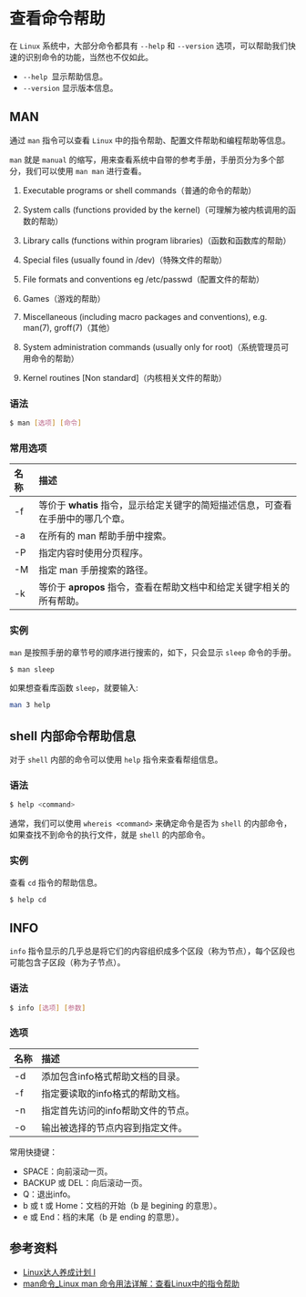 # 查看命令帮助
在 `Linux` 系统中，大部分命令都具有 `--help` 和 `--version` 选项，可以帮助我们快速的识别命令的功能，当然也不仅如此。

 * `--help `显示帮助信息。
 * `--version` 显示版本信息。

## MAN
通过 `man` 指令可以查看 `Linux` 中的指令帮助、配置文件帮助和编程帮助等信息。

`man` 就是 `manual` 的缩写，用来查看系统中自带的参考手册，手册页分为多个部分，我们可以使用 `man man` 进行查看。

1. Executable programs or shell commands（普通的命令的帮助）

2. System calls (functions provided by the kernel)（可理解为被内核调用的函数的帮助）

3. Library calls (functions within program libraries)（函数和函数库的帮助）

4. Special files (usually found in /dev)（特殊文件的帮助）

5. File formats and conventions eg /etc/passwd（配置文件的帮助）

6. Games（游戏的帮助）

7. Miscellaneous (including macro packages and conventions), e.g. man(7), groff(7)（其他）

8. System administration commands (usually only for root)（系统管理员可用命令的帮助）

9. Kernel routines [Non standard]（内核相关文件的帮助）

### 语法

```bash
$ man [选项] [命令]
```

### 常用选项

| 名称 | 描述 |
| :-- | :-- |
| -f | 等价于 **whatis** 指令，显示给定关键字的简短描述信息，可查看在手册中的哪几个章。 |
| -a | 在所有的 man 帮助手册中搜索。 |
| -P | 指定内容时使用分页程序。 |
| -M | 指定 man 手册搜索的路径。 |
| -k | 等价于 **apropos** 指令，查看在帮助文档中和给定关键字相关的所有帮助。 |

### 实例
`man` 是按照手册的章节号的顺序进行搜索的，如下，只会显示 `sleep` 命令的手册。

```bash
$ man sleep
```

如果想查看库函数 `sleep`，就要输入:

```bash
man 3 help
```

## shell 内部命令帮助信息
对于 `shell` 内部的命令可以使用 `help` 指令来查看帮组信息。

### 语法

```bash
$ help <command>
```

通常，我们可以使用 `whereis <command>` 来确定命令是否为 `shell` 的内部命令，如果查找不到命令的执行文件，就是 `shell` 的内部命令。

### 实例
查看 `cd` 指令的帮助信息。

```bash
$ help cd
```

## INFO
`info` 指令显示的几乎总是将它们的内容组织成多个区段（称为节点），每个区段也可能包含子区段（称为子节点）。

### 语法

```bash
$ info [选项] [参数]
```

### 选项

| 名称 | 描述 |
| :-- | :-- |
| -d | 添加包含info格式帮助文档的目录。 |
| -f | 指定要读取的info格式的帮助文档。 |
| -n | 指定首先访问的info帮助文件的节点。 |
| -o | 输出被选择的节点内容到指定文件。 |

常用快捷键：
 * SPACE：向前滚动一页。
 * BACKUP 或 DEL：向后滚动一页。
 * Q：退出info。
 * b 或 t 或 Home：文档的开始（b 是 begining 的意思）。
 * e 或 End：档的末尾（b 是 ending 的意思）。

## 参考资料
 * [Linux达人养成计划 I](https://www.imooc.com/learn/175)
 * [man命令_Linux man 命令用法详解：查看Linux中的指令帮助](http://man.linuxde.net/man)